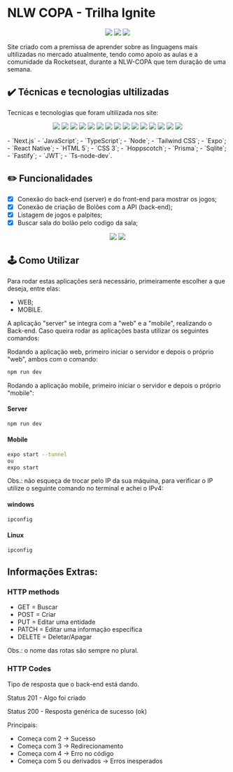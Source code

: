 # NLW COPA - Trilha Ignite

<p align="center">
  <img src="https://img.shields.io/static/v1?label=VISUALSTUDIOCODE&message=IDE&color=blue&style=for-the-badge&logo=VISUALSTUDIOCODE">
  <img src="http://img.shields.io/static/v1?label=License&message=MIT&color=green&style=for-the-badge"/>
  <img src="https://img.shields.io/static/v1?label=STATUS&message=EM%20DESENVOLVIMENTO&color=GREEN&style=for-the-badge"/>
</p>

Site criado com a premissa de aprender sobre as linguagens mais ultilizadas no mercado atualmente, tendo como apoio as aulas e a comunidade da Rocketseat, durante a NLW-COPA que tem duração de uma semana.

## ✔️ Técnicas e tecnologias ultilizadas

Tecnicas e tecnologias que foram ultilizada nos site:

<p align="center">
  <img src="https://img.shields.io/badge/Next.js-423330?style=for-the-badge&logo=Next.js&logoColor=F7D000">
  <img src="https://img.shields.io/badge/JavaScript-323330?style=for-the-badge&logo=javascript&logoColor=F7DF1E">
  <img src="https://img.shields.io/badge/TypeScript-007ACC?style=for-the-badge&logo=typescript&logoColor=white"/>
  <img src="https://img.shields.io/badge/Node.js-339933?style=for-the-badge&logo=nodedotjs&logoColor=white"/>
  <img src="https://img.shields.io/badge/React-20232A?style=for-the-badge&logo=react&logoColor=61DAFB"/>
  <img src="https://img.shields.io/badge/Tailwind_CSS-38B2AC?style=for-the-badge&logo=tailwind-css&logoColor=white"/>
  <img src="https://img.shields.io/badge/Expo-1B1F23?style=for-the-badge&logo=expo&logoColor=white"/>
  <img src="https://img.shields.io/badge/Fastify.js-000000?style=for-the-badge&logo=Fastify&logoColor=white"/>
  <img src="https://img.shields.io/badge/React_Native-20232A?style=for-the-badge&logo=react&logoColor=61DAFB"/>
  <img src="https://img.shields.io/badge/HTML5-E34F26?style=for-the-badge&logo=html5&logoColor=white"/>
  <img src="https://img.shields.io/badge/CSS3-1572B6?style=for-the-badge&logo=css3&logoColor=white"/>
  <img src="https://img.shields.io/badge/Hoppscotch-31C48D?style=for-the-badge&logo=hoppscotch&logoColor=white"/>
  <img src="https://img.shields.io/badge/Prisma-3982CE?style=for-the-badge&logo=Prisma&logoColor=white"/>
  <img src="https://img.shields.io/badge/SQLite-07405E?style=for-the-badge&logo=sqlite&logoColor=white"/>
  <img src="https://img.shields.io/badge/ts--node--dev-3178C6?style=for-the-badge&logo=ts-node-dev&logoColor=white"/>
</p>
- `Next.js`
- `JavaScript`;
- `TypeScript`;
- `Node`;
- `Tailwind CSS`;
- `Expo`;
- `React Native`;
- `HTML 5`;
- `CSS 3`;
- `Hoppscotch`;
- `Prisma`;
- `Sqlite`;
- `Fastify`;
- `JWT`;
- `Ts-node-dev`.

## ✏️ Funcionalidades
- [X] Conexão do back-end (server) e do front-end para mostrar os jogos;
- [X] Conexão de criação de Bolôes com a API (back-end);
- [X] Listagem de jogos e palpites;
- [X] Buscar sala do bolão pelo codigo da sala;

<p align="center">
  <img src="./Web.png"/>
  <img src="./BolãodaCopa.png"/>
</p>

## 🕹️ Como Utilizar
Para rodar estas aplicações será necessário, primeiramente escolher a que deseja, entre elas:
- WEB;
- MOBILE.


A aplicação "server" se integra com a "web" e a "mobile", realizando o Back-end. Caso queira rodar as aplicações basta utilizar os seguintes comandos:


Rodando a aplicação web, primeiro iniciar o servidor e depois o próprio "web", ambos com o comando:
```bash
npm run dev
```

Rodando a aplicação mobile, primeiro iniciar o servidor e depois o próprio "mobile":
#### Server
```bash
npm run dev
```
#### Mobile
```bash
expo start --tunnel
ou
expo start 
```

Obs.: não esqueça de trocar pelo IP da sua máquina, para verificar o IP utilize o seguinte comando no terminal e achei o IPv4:
#### windows
```bash
ipconfig
```

#### Linux
```bash
ipconfig
```
## Informações Extras:

### HTTP methods 
- GET = Buscar
- POST = Criar
- PUT = Editar uma entidade
- PATCH = Editar uma informação específica
- DELETE = Deletar/Apagar

Obs.: o nome das rotas são sempre no plural.

### HTTP Codes

Tipo de resposta que o back-end está dando.

Status 201 - Algo foi criado

Status 200 - Resposta genérica de sucesso (ok)

Principais: 

- Começa com 2 -> Sucesso
- Começa com 3 -> Redirecionamento
- Começa com 4 -> Erro no código
- Começa com 5 ou derivados -> Erros inesperados